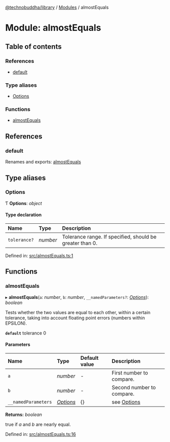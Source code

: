 [@technobuddha/library](../..) / [Modules](../Modules.md) / almostEquals

# Module: almostEquals

## Table of contents

### References

- [default](almostequals.md#default)

### Type aliases

- [Options](almostequals.md#options)

### Functions

- [almostEquals](almostequals.md#almostequals)

## References

### default

Renames and exports: [almostEquals](almostequals.md#almostequals)

## Type aliases

### Options

Ƭ **Options**: *object*

#### Type declaration

| Name | Type | Description |
| :------ | :------ | :------ |
| `tolerance?` | *number* | Tolerance range. If specified, should be greater than 0. |

Defined in: [src/almostEquals.ts:1](../../src/almostEquals.ts#L1)

## Functions

### almostEquals

▸ **almostEquals**(`a`: *number*, `b`: *number*, `__namedParameters?`: [*Options*](almostequals.md#options)): *boolean*

Tests whether the two values are equal to each other, within a certain
tolerance, taking into account floating point errors (numbers within EPSILON).

**`default`** tolerance 0

#### Parameters

| Name | Type | Default value | Description |
| :------ | :------ | :------ | :------ |
| `a` | *number* | - | First number to compare. |
| `b` | *number* | - | Second number to compare. |
| `__namedParameters` | [*Options*](almostequals.md#options) | {} | see [Options](almostequals.md#options) |

**Returns:** *boolean*

true if *a* and *b* are nearly equal.

Defined in: [src/almostEquals.ts:16](../../src/almostEquals.ts#L16)
